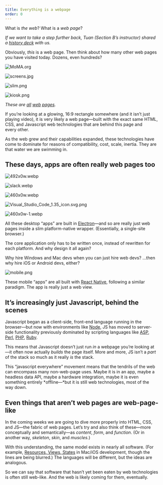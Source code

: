 ```yaml
---
title: Everything is a webpage
order: 0
---
```




What is *the web*? What is a *web page*?

*If we want to take a step further back, Tuan (Section B’s instructor) shared a [history deck](https://docs.google.com/presentation/d/1LEySqdbmwMVH41aFYtk54VjuyLN9BVUxeSL0QK0hrKE/edit#slide=id.geded19efc4_0_0) with us.*

Obviously, *this* is a web page. Then think about how many other web pages you have visited today. Dozens, even hundreds?

![MoMA.org](org.png)

![screens.jpg](screens.jpg)

![slim.png](slim.png)

![kiosk.png](kiosk.png)

*These are [all](https://moma.org) [web](https://www.moma.org/screens/on_view/west?floor=1&contain=true) [pages](https://www.moma.org/screens/promo/tickets?contain=true).*

If you’re looking at a glowing, 16:9 rectangle somewhere (and it isn’t just playing video), it is very likely a web page—built with the exact same HTML, CSS, and Javascript web technologies that are behind this page and every other.

As the web grew and their capabilities expanded, these technologies have come to dominate for reasons of compatibility, cost, scale, inertia. They are that water we are swimming in.

## These days, apps are often really web pages too

![492x0w.webp](492x0w.webp)

![slack.webp](slack.webp)

![460x0w.webp](460x0w.webp)

![Visual_Studio_Code_1.35_icon.svg.png](Visual_Studio_Code_1.35_icon.svg.png)

![460x0w-1.webp](460x0w-1.webp)

All these desktop “apps” are built in [Electron](https://www.electronjs.org)—and so are really just web pages inside a slim platform-native wrapper. (Essentially, a single-site browser.)

The core application only has to be written once, instead of rewritten for each platform. And why design it all again?

Why hire Windows and Mac devs when you can just hire web devs? …then why hire iOS or Android devs, either?

![mobile.png](mobile.png)

These mobile “apps” are all built with [React Native](https://reactnative.dev), following a similar paradigm. The app is really just a web view.

## It’s increasingly just Javascript, behind the scenes

Javascript began as a client-side, front-end language running in the browser—but now with environments like [Node](https://nodejs.org/en/), JS has moved to server-side functionality previously dominated by scripting languages like [ASP](https://www.google.com/url?sa=t&rct=j&q=&esrc=s&source=web&cd=&cad=rja&uact=8&ved=2ahUKEwjEtfa8nc31AhUomeAKHd_ABUQQFnoECE8QAQ&url=https%3A%2F%2Fdotnet.microsoft.com%2Fen-us%2Flearn%2Faspnet%2Fwhat-is-aspnet&usg=AOvVaw1D_8ap9ArdBqxmTX1ce1xL), [Perl](https://www.perl.org), [PHP](https://www.php.net), [Ruby](https://www.ruby-lang.org/en/).

This means that Javascript doesn’t just run *in* a webpage you’re looking at—it often now actually *builds* the page itself. More and more, JS isn’t a *part* of the stack so much as it really *is* the stack.

This “javascript everywhere” movement means that the tendrils of the web can encompass many non-web-page uses. Maybe it is in an app, maybe a headless data API, maybe a hardware integration, maybe it is even something entirely *offline—*but it is still web technologies, most of the way down.

## Even things that aren’t web pages are web-page-like

In the coming weeks we are going to dive more properly into HTML, CSS, and JS—the fabric of web pages. Let’s try and also think of these—more conceptually and semantically—as *content*, *form*, and *function*. (Or in another way, *skeleton*, *skin*, and *muscles.*)

With this understanding, the same model exists in nearly all software. (For example, [Resources, Views, States](https://developer.apple.com/tutorials/app-dev-training/#swiftui-essentials) in Mac/iOS development, though the lines are being blurred.) The languages will be different, but the ideas are analogous.

So we can say that software that hasn’t yet been eaten by web technologies is often still web-like. And the web is likely coming for them, eventually.
